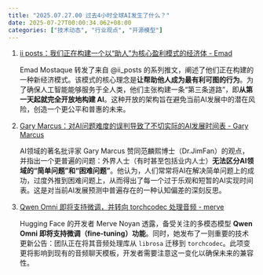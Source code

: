 ```yaml
---
title: "2025.07.27.00 过去4小时全球AI发生了什么？"
date: 2025-07-27T00:00:34.062+08:00
categories: ["技术动态", "行业观点", "开源模型"]
---
```


1. [ii posts：我们正在构建一个以“助人”为核心盈利模式的经济体 - Emad](https://x.com/EMostaque/status/1949125666089136151)

   Emad Mostaque 转发了来自 @ii_posts 的系列推文，阐述了他们正在构建的一种新经济模式。该模式的核心理念是**让帮助他人成为最有利可图的行为**。为了确保人工智能能够服务于全人类，他们主张构建一条“第三条道路”，即**从第一天起就完全开放地构建 AI**。这种开放的架构旨在避免当前AI发展中的潜在风险，创造一个更公平和普惠的未来。

2. [Gary Marcus：对AI问题难度的误判导致了不切实际的AI发展时间表 - Gary Marcus](https://x.com/GaryMarcus/status/1949117353146585179)

   AI领域的著名批评家 Gary Marcus 赞同范麟熙博士（Dr.JimFan）的观点，并指出一个更普遍的问题：外界人士（有时甚至包括业内人士）**无法区分AI领域的“简单问题”和“困难问题”**。他认为，人们常常将AI在解决简单问题上的成功，过度外推到困难问题上，从而得出了每一个过于乐观和短暂的AI实现时间表。这是对当前AI发展预测中普遍存在的一种认知偏差的深刻反思。

3. [Qwen Omni 即将支持微调，并转向 torchcodec 处理音频 - merve](https://x.com/mervenoyann/status/1949111881760723087)

   Hugging Face 的开发者 Merve Noyan 透露，备受关注的多模态模型 **Qwen Omni 即将支持微调（fine-tuning）功能**。同时，她发布了一则重要的技术更新公告：团队正在将其音频处理库从 `librosa` 迁移到 `torchcodec`。此项变更将影响到现有的音频聊天模板，开发者需要注意这一变化以确保未来的兼容性。
